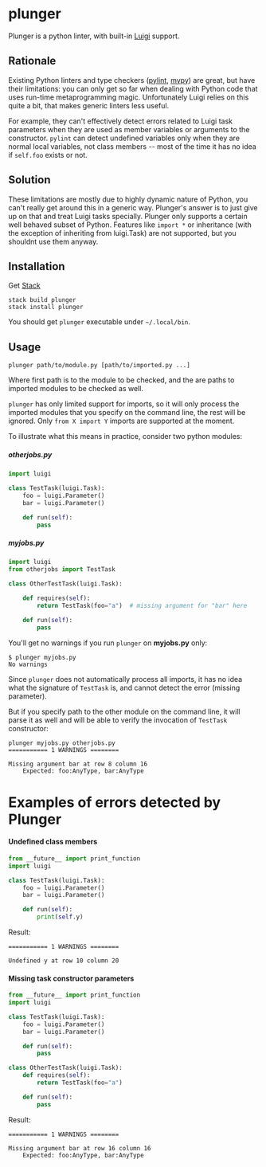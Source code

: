 # plunger

Plunger is a python linter, with built-in [Luigi](https://github.com/spotify/luigi) support.

## Rationale

Existing Python linters and type checkers ([pylint](https://www.pylint.org/), [mypy](http://mypy-lang.org/)) are great, but have their limitations: you can only get so far when dealing with Python code that uses run-time metaprogramming magic. Unfortunately Luigi relies on this quite a bit, that makes generic linters less useful.

For example, they can't effectively detect errors related to Luigi task parameters when they are used as member variables or arguments to the constructor. `pylint` can detect undefined variables only when they are normal local variables, not class members -- most of the time it has no idea if `self.foo` exists or not.

## Solution

These limitations are mostly due to highly dynamic nature of Python, you can't really get around this in a generic way. Plunger's answer is to just give up on that and treat Luigi tasks specially. Plunger only supports a certain well behaved subset of Python. Features like `import *` or inheritance (with the exception of inheriting from luigi.Task) are not supported, but you shouldnt use them anyway.

## Installation

Get [Stack](https://github.com/commercialhaskell/stack/releases)
```
stack build plunger
stack install plunger
```

You should get `plunger` executable under `~/.local/bin`. 

## Usage

```
plunger path/to/module.py [path/to/imported.py ...]
```

Where first path is to the module to be checked, and the are paths to imported modules to be checked as well. 

`plunger` has only limited support for imports, so it will only process the imported modules that you specify on the command line, the rest will be ignored. Only `from X import Y` imports are supported at the moment.

To illustrate what this means in practice, consider two python modules:

##### otherjobs.py
```python
import luigi

class TestTask(luigi.Task):
    foo = luigi.Parameter()
    bar = luigi.Parameter()

    def run(self):
        pass
```


##### myjobs.py
```python
import luigi
from otherjobs import TestTask

class OtherTestTask(luigi.Task):

    def requires(self):
        return TestTask(foo="a")  # missing argument for "bar" here 

    def run(self):
        pass
```

You'll get no warnings if you run `plunger` on **myjobs.py** only:
```shell
$ plunger myjobs.py
No warnings
```

Since `plunger` does not automatically process all imports, it has no idea what the signature of `TestTask` is, and cannot detect the error (missing parameter).

But if you specify path to the other module on the command line, it will parse it as well and will be able to verify the invocation of `TestTask` constructor:
```shell
plunger myjobs.py otherjobs.py
=========== 1 WARNINGS ========

Missing argument bar at row 8 column 16
    Expected: foo:AnyType, bar:AnyType
```

# Examples of errors detected by Plunger

#### Undefined class members

```python
from __future__ import print_function
import luigi

class TestTask(luigi.Task):
    foo = luigi.Parameter()
    bar = luigi.Parameter()

    def run(self):
        print(self.y)
```

Result:

```
=========== 1 WARNINGS ========

Undefined y at row 10 column 20
```

#### Missing task constructor parameters

```python
from __future__ import print_function
import luigi

class TestTask(luigi.Task):
    foo = luigi.Parameter()
    bar = luigi.Parameter()

    def run(self):
        pass

class OtherTestTask(luigi.Task):
    def requires(self):
        return TestTask(foo="a") 

    def run(self):
        pass
```

Result:

```
=========== 1 WARNINGS ========

Missing argument bar at row 16 column 16
    Expected: foo:AnyType, bar:AnyType
```

